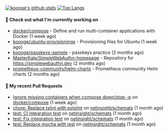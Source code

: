 [![koooge's github stats](https://github-readme-stats.vercel.app/api?username=koooge&count_private=true&show_icons=true)](https://github.com/anuraghazra/github-readme-stats)
[![Top Langs](https://github-readme-stats.vercel.app/api/top-langs/?username=koooge&langs_count=5)](https://github.com/anuraghazra/github-readme-stats)

#### 👷 Check out what I'm currently working on

- [docker/compose](https://github.com/docker/compose) - Define and run multi-container applications with Docker (1 week ago)
- [koooge/ubuntu-provisionings](https://github.com/koooge/ubuntu-provisionings) - Provisioning files for Ubuntu (1 week ago)
- [koooge/passkeys-sample](https://github.com/koooge/passkeys-sample) - passkeys practice (2 months ago)
- [MasterKale/SimpleWebAuthn-homepage](https://github.com/MasterKale/SimpleWebAuthn-homepage) - Repository for https://simplewebauthn.dev (2 months ago)
- [prometheus-community/helm-charts](https://github.com/prometheus-community/helm-charts) - Prometheus community Helm charts (2 months ago)

#### 🔨 My recent Pull Requests

- [Ignore missing containers when compose down/stop -p](https://github.com/docker/compose/pull/11692) on [docker/compose](https://github.com/docker/compose) (1 week ago)
- [chore: Replace tslint with estslint](https://github.com/netinsight/schemats/pull/13) on [netinsight/schemats](https://github.com/netinsight/schemats) (1 month ago)
- [test: CI integration test](https://github.com/netinsight/schemats/pull/12) on [netinsight/schemats](https://github.com/netinsight/schemats) (1 month ago)
- [test: Fix integration test](https://github.com/netinsight/schemats/pull/11) on [netinsight/schemats](https://github.com/netinsight/schemats) (1 month ago)
- [test: Replace mocha with jest](https://github.com/netinsight/schemats/pull/10) on [netinsight/schemats](https://github.com/netinsight/schemats) (1 month ago)
